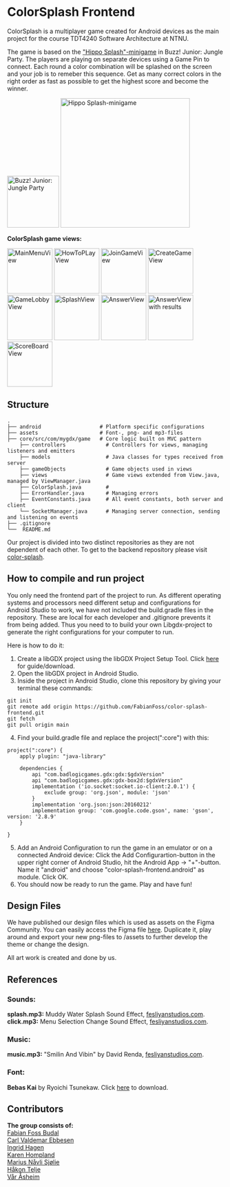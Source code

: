 # ColorSplash Frontend
ColorSplash is a multiplayer game created for Android devices as the main project for the course TDT4240 Software Architecture at NTNU.

The game is based on the ["Hippo Splash"-minigame](https://www.youtube.com/watch?v=fXto5A-gSJA&t=91s) in Buzz! Junior: Jungle Party. The players are playing on separate devices using a Game Pin to connect. Each round a color combination will be splashed on the screen and your job is to remeber this sequence. Get as many correct colors in the right order as fast as possible to get the highest score and become the winner.

<div>
    <img src="https://imgur.com/VLesQlT.png" alt="Buzz! Junior: Jungle Party" width="120"/>
    <img src="https://imgur.com/7A5KONj.png" alt="Hippo Splash-minigame" width="300"/>
</div>

 **ColorSplash game views:**
 
<div>
    <img src="https://imgur.com/lqlnZNJ.png" alt="MainMenuView" width="105"/>
    <img src="https://imgur.com/pP4FkTe.png" alt="HowToPLayView" width="105"/>
    <img src="https://imgur.com/j3u7vSp.png" alt="JoinGameView" width="105"/>
    <img src="https://imgur.com/GEwWEMj.png" alt="CreateGameView" width="105"/>
    <img src="https://imgur.com/JoL78Hc.png" alt="GameLobbyView" width="105"/>
    <img src="https://imgur.com/hNrqEBx.png" alt="SplashView" width="105"/>
    <img src="https://imgur.com/CUh0u6o.png" alt="AnswerView" width="105"/>
    <img src="https://imgur.com/0os9ble.png" alt="AnswerView with results" width="105"/>
    <img src="https://imgur.com/D2jMNVA.png" alt="ScoreBoardView" width="105"/>
</div>

## Structure
```
.
├── android                   # Platform specific configurations
├── assets                    # Font-, png- and mp3-files
├── core/src/com/mygdx/game   # Core logic built on MVC pattern
    ├── controllers             # Controllers for views, managing listeners and emitters
    ├── models                  # Java classes for types received from server
    ├── gameObjects             # Game objects used in views
    ├── views                   # Game views extended from View.java, managed by ViewManager.java
    ├── ColorSplash.java        # 
    ├── ErrorHandler.java       # Managing errors
    ├── EventConstants.java     # All event constants, both server and client
    └── SocketManager.java      # Managing server connection, sending and listening on events
├── .gitignore               
└──  README.md
```
Our project is divided into two distinct repositories as they are not dependent of each other. To get to the backend repository please visit [color-splash](https://github.com/Carlvebbesen/color-splash).

## How to compile and run project

You only need the frontend part of the project to run. As different operating systems and processors need different setup and configurations for Android Studio to work, we have not included the build.gradle files in the repository. These are local for each developer and .gitignore prevents it from being added. Thus you need to to build your own Libgdx-project to generate the right configurations for your computer to run. 

Here is how to do it:
1. Create a libGDX project using the libGDX Project Setup Tool. Click [here](https://libgdx.com/wiki/start/project-generation) for guide/download. 
2. Open the libGDX project in Android Studio.
3. Inside the project in Android Studio, clone this repository by giving your terminal these commands:
```
git init 
git remote add origin https://github.com/FabianFoss/color-splash-frontend.git
git fetch
git pull origin main 
```
4. Find your build.gradle file and replace the project(":core") with this:

```gradle:
project(":core") {
    apply plugin: "java-library"

    dependencies {
        api "com.badlogicgames.gdx:gdx:$gdxVersion"
        api "com.badlogicgames.gdx:gdx-box2d:$gdxVersion"
        implementation ('io.socket:socket.io-client:2.0.1') {
            exclude group: 'org.json', module: 'json'
        }
        implementation 'org.json:json:20160212'
        implementation group: 'com.google.code.gson', name: 'gson', version: '2.8.9'
    }

}
```
5. Add an Android Configuration to run the game in an emulator or on a connected Android device: Click the Add Configurartion-button in the upper right corner of Android Studio, hit the Android App -> "+"-button. Name it "android" and choose "color-splash-frontend.android" as module. Click OK. 
6. You should now be ready to run the game. Play and have fun!


## Design Files
We have published our design files which is used as assets on the Figma Community. You can easily access the Figma file [here](https://www.figma.com/community/file/1100115383891154505/ColorSplash). Duplicate it, play around and export your new png-files to /assets to further develop the theme or change the design.

All art work is created and done by us. 

## References
### Sounds:
**splash.mp3:** Muddy Water Splash Sound Effect, [fesliyanstudios.com](https://www.fesliyanstudios.com/play-mp3/2443). <br>
**click.mp3:** Menu Selection Change Sound Effect, [fesliyanstudios.com](https://www.fesliyanstudios.com/play-mp3/2903).

### Music:
**music.mp3:** "Smilin And Vibin" by David Renda, [fesliyanstudios.com](https://www.fesliyanstudios.com/royalty-free-music/download/smilin-and-vibin/1197).

### Font:
**Bebas Kai** by Ryoichi Tsunekaw. Click [here](https://www.dafont.com/bebas-neue.font) to download. 

## Contributors
**The group consists of:**<br>
[Fabian Foss Budal](https://github.com/FabianFoss)<br>
[Carl Valdemar Ebbesen](https://github.com/Carlvebbesen)<br>
[Ingrid Hagen](https://github.com/hageningrid)<br>
[Karen Hompland](https://github.com/karenhompland)<br>
[Marius Nåvli Sjølie](https://github.com/mariussjolie)<br>
[Håkon Telje](https://github.com/vaarantnu)<br>
[Vår Åsheim](https://github.com/haakonte)<br>
